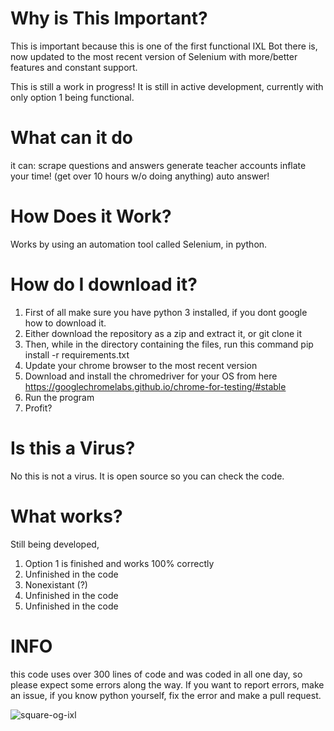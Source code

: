 # Why is This Important?
This is important because this is one of the first functional IXL Bot there is, now updated to the most recent version of Selenium with more/better features and constant support.

This is still a work in progress! It is still in active development, currently with only option 1 being functional.
# What can it do

it can:
scrape questions and answers 
generate teacher accounts
inflate your time! (get over 10 hours w/o doing anything)
auto answer!

# How Does it Work?
Works by using an automation tool called Selenium, in python.

# How do I download it?

1. First of all make sure you have python 3 installed, if you dont google how to download it.
2. Either download the repository as a zip and extract it, or git clone it
3. Then, while in the directory containing the files, run this command pip install -r requirements.txt
4. Update your chrome browser to the most recent version
5. Download and install the chromedriver for your OS from here https://googlechromelabs.github.io/chrome-for-testing/#stable
6. Run the program
7. Profit?

# Is this a Virus?
No this is not a virus. It is open source so you can check the code. 

# What works?
Still being developed,
1. Option 1 is finished and works 100% correctly
2. Unfinished in the code
3. Nonexistant (?)
4. Unfinished in the code
5. Unfinished in the code

# INFO
this code uses over 300 lines of code and was coded in all one day, so please expect some errors along the way.
If you want to report errors, make an issue, if you know python yourself, fix the error and make a pull request.

<a><img src="https://i.ibb.co/yN0x0TG/square-og-ixl.png" alt="square-og-ixl" border="0"></a>

